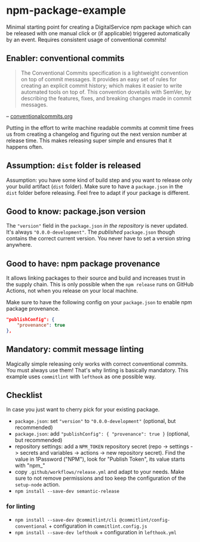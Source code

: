 # npm-package-example

Minimal starting point for creating a DigitalService npm package which can be released with one manual click or (if applicable) triggered automatically by an event. Requires consistent usage of conventional commits!

## Enabler: conventional commits

> The Conventional Commits specification is a lightweight convention on top of commit messages. It provides an easy set of rules for creating an explicit commit history; which makes it easier to write automated tools on top of. This convention dovetails with SemVer, by describing the features, fixes, and breaking changes made in commit messages.

– [conventionalcommits.org](https://www.conventionalcommits.org/)

Putting in the effort to write machine readable commits at commit time frees us from creating a changelog and figuring out the next version number at release time. This makes releasing super simple and ensures that it happens often.

## Assumption: `dist` folder is released

Assumption: you have some kind of build step and you want to release only your build artifact (`dist` folder). Make sure to have a `package.json` in the `dist` folder before releasing. Feel free to adapt if your package is different.

## Good to know: package.json version

The `"version"` field in the `package.json` *in the repository* is never updated. It's always `"0.0.0-development"`. The *published* `package.json` though contains the correct current version. You never have to set a version string anywhere.

## Good to have: npm package provenance

It allows linking packages to their source and build and increases trust in the supply chain. This is only possible when the `npm release` runs on GitHub Actions, not when you release on your local machine.

Make sure to have the following config on your `package.json` to enable npm package provenance.

```json
"publishConfig": {
    "provenance": true
},
```

## Mandatory: commit message linting

Magically simple releasing only works with correct conventional commits. You must always use them! That's why linting is basically mandatory. This example uses `commitlint` with `lefthook` as one possible way.

## Checklist

In case you just want to cherry pick for your existing package.

* `package.json`: set `"version"` to `"0.0.0-development"` (optional, but recommended)
* `package.json`: add `"publishConfig": { "provenance": true }` (optional, but recommended)
* repository settings: add a `NPM_TOKEN` repository secret (repo -> settings -> secrets and variables -> actions -> new repository secret). Find the value in 1Password ("NPM"), look for "Publish Token", its value starts with "npm_"
* copy `.github/workflows/release.yml` and adapt to your needs. Make sure to not remove permissions and too keep the configuration of the `setup-node` action.
* `npm install --save-dev semantic-release`

### for linting

* `npm install --save-dev @commitlint/cli @commitlint/config-conventional` + configuration in `commitlint.config.js`
* `npm install --save-dev lefthook` + configuration in `lefthook.yml`


